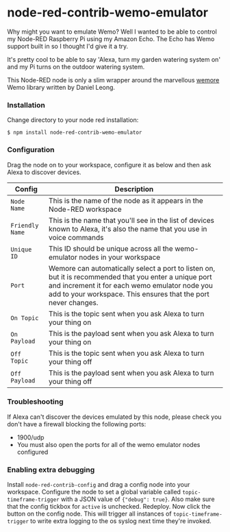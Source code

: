 # node-red-contrib-wemo-emulator

Why might you want to emulate Wemo?  Well I wanted to be able to control my Node-RED Raspberry Pi using my Amazon Echo. The
Echo has Wemo support built in so I thought I'd give it a try.

It's pretty cool to be able to say 'Alexa, turn my garden watering system on' and my Pi turns on the outdoor watering system.

This Node-RED node is only a slim wrapper around the marvellous [wemore](https://github.com/dhleong/wemore) Wemo library written by Daniel Leong.

### Installation

Change directory to your node red installation:

    $ npm install node-red-contrib-wemo-emulator

### Configuration

Drag the node on to your workspace, configure it as below and then ask Alexa to discover devices.


| Config  | Description                                                              |
| --------------- | ------------------------------------------------------------------------ |
| `Node Name`       | This is the name of the node as it appears in the Node-RED workspace |
| `Friendly Name`   | This is the name that you'll see in the list of devices known to Alexa, it's also the name that you use in voice commands |
| `Unique ID`   | This ID should be unique across all the wemo-emulator nodes in your workspace |
| `Port`   | Wemore can automatically select a port to listen on, but it is recommended that you enter a unique port and increment it for each wemo emulator node you add to your workspace. This ensures that the port never changes. |
| `On Topic`   | This is the topic sent when you ask Alexa to turn your thing on |
| `On Payload`   | This is the payload sent when you ask Alexa to turn your thing on |
| `Off Topic`   | This is the topic sent when you ask Alexa to turn your thing off |
| `Off Payload`   | This is the payload sent when you ask Alexa to turn your thing off |

### Troubleshooting
If Alexa can't discover the devices emulated by this node, please check you don't have a firewall blocking the following ports:
 - 1900/udp
 - You must also open the ports for all of the wemo emulator nodes configured

### Enabling extra debugging

Install `node-red-contrib-config` and drag a config node into your workspace. Configure the node to set a global variable called `topic-timeframe-trigger` 
with a JSON value of `{"debug": true}`. Also make sure that the config tickbox for `active` is unchecked. Redeploy. Now click the button on the config node. 
This will trigger all instances of `topic-timeframe-trigger` to write extra logging to the os syslog next time they're invoked.
